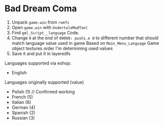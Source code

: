 # Bad Dream Coma

1. Unpack `game.win` from `romfs`
2. Open `game.win` with `UndertaleModTool`
3. Find `gml_Script__language` Code.
4. Change `0` at the end of `00000: pushi.e 0` to different number that should match language value used in game
Based on `Main_Menu_Language` Game object textures order I'm determining used values
5. Save it and put it in layeredfs

Languages supported via eshop:
- English

Languages originally supported (value)
- Polish (1) // Confirmed working
- French (5)
- Italian (6)
- German (4)
- Spanish (2)
- Russian (3)